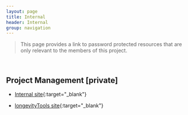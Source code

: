```yaml
---
layout: page
title: Internal
header: Internal
group: navigation
---
```


> This page provides a link to password protected resources that are only relevant to the members
of this project.

<br>

## Project Management [private]

* [Internal site](https://sites.google.com/site/longevitygenomics/){:target="_blank"} 

* [longevityTools site](http://girke.bioinformatics.ucr.edu/longevityTools){:target="_blank"} 

